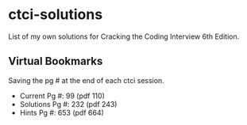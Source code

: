# ctci-solutions
List of my own solutions for Cracking the Coding Interview 6th Edition.

## Virtual Bookmarks
Saving the pg # at the end of each ctci session.
* Current Pg #: 99 (pdf 110)
* Solutions Pg #: 232 (pdf 243)
* Hints Pg #: 653 (pdf 664)